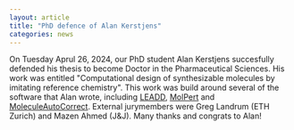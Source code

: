 ```yaml
---
layout: article
title: "PhD defence of Alan Kerstjens"
categories: news
---
```


On Tuesday Aprul 26, 2024, our PhD student Alan Kerstjens succesfully defended his thesis to become Doctor in the Pharmaceutical Sciences. His work was entitled "Computational design of synthesizable molecules by imitating reference chemistry". This work was build around several of the software that Alan wrote, including <a href="https://github.com/UAMCAntwerpen/LEADD" target="_blank">LEADD</a>, <a href="https://github.com/UAMCAntwerpen/Molpert" target="_blank">MolPert</a> and <a href="https://github.com/UAMCAntwerpen/MoleculeAutoCorrect" target="_blank">MoleculeAutoCorrect</a>.
External jurymembers were Greg Landrum (ETH Zurich) and Mazen Ahmed (J&J). Many thanks and congrats to Alan!
